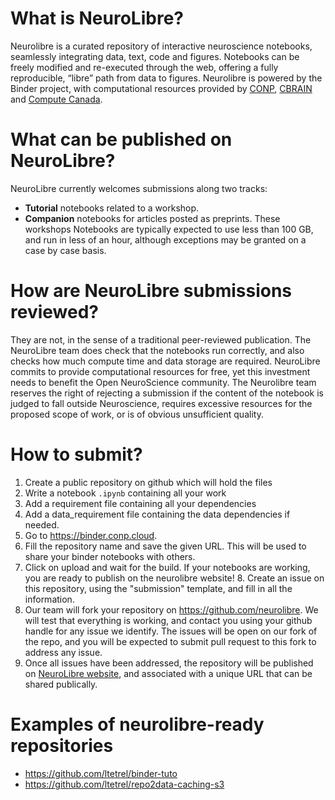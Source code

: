 # What is NeuroLibre?

Neurolibre is a curated repository of interactive neuroscience notebooks, seamlessly integrating data, text, code and figures. Notebooks can be freely modified and re-executed through the web, offering a fully reproducible, “libre” path from data to figures. Neurolibre is powered by the Binder project, with computational resources provided by [CONP](http://conp.ca/), [CBRAIN](http://mcin.ca/technology/cbrain/) and [Compute Canada]().

# What can be published on NeuroLibre?

NeuroLibre currently welcomes submissions along two tracks:
 - **Tutorial** notebooks related to a workshop.
 - **Companion** notebooks for articles posted as preprints.
These workshops Notebooks are typically expected to use less than 100 GB, and run in less of an hour, although exceptions may be granted on a case by case basis. 

# How are NeuroLibre submissions reviewed?

They are not, in the sense of a traditional peer-reviewed publication. The NeuroLibre team does check that the notebooks run correctly, and also checks how much compute time and data storage are required. NeuroLibre commits to provide computational resources for free, yet this investment needs to benefit the Open NeuroScience community. The Neurolibre team reserves the right of rejecting a submission if the content of the notebook is judged to fall outside Neuroscience, requires excessive resources for the proposed scope of work, or is of obvious unsufficient quality.

# How to submit?

1. Create a public repository on github which will hold the files
2. Write a notebook `.ipynb` containing all your work
3. Add a requirement file containing all your dependencies
4. Add a data_requirement file containing the data dependencies if needed.
5. Go to https://binder.conp.cloud.
6. Fill the repository name and save the given URL. This will be used to share your binder notebooks with others.
7. Click on upload and wait for the build. If your notebooks are working, you are ready to publish on the neurolibre website! 8. Create an issue on this repository, using the "submission" template, and fill in all the information. 
9. Our team will fork your repository on https://github.com/neurolibre. We will test that everything is working, and contact you using your github handle for any issue we identify. The issues will be open on our fork of the repo, and you will be expected to submit pull request to this fork to address any issue.
10. Once all issues have been addressed, the repository will be published on [NeuroLibre website](http://neurolibre.conp.ca), and associated with a unique URL that can be shared publically.
 
# Examples of neurolibre-ready repositories
 * https://github.com/ltetrel/binder-tuto
 * https://github.com/ltetrel/repo2data-caching-s3
